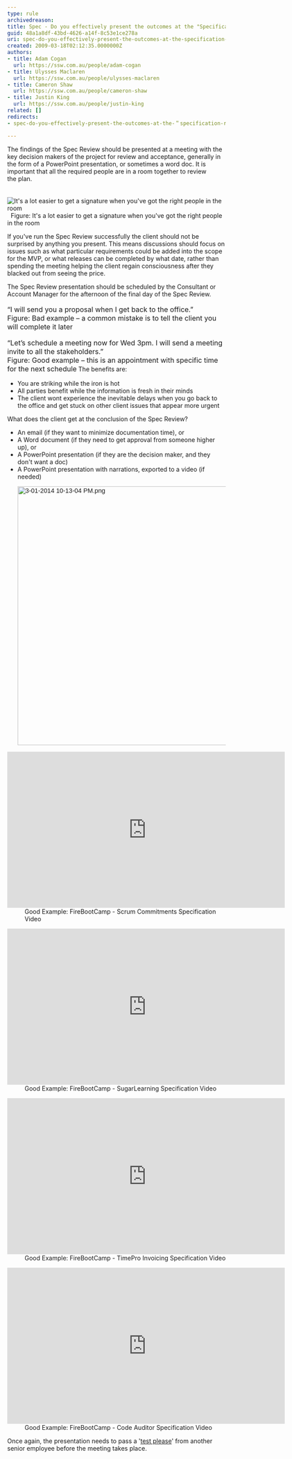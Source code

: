 ```yaml
---
type: rule
archivedreason: 
title: Spec - Do you effectively present the outcomes at the "Specification Review Presentation"?
guid: 48a1a8df-43bd-4626-a14f-8c53e1ce278a
uri: spec-do-you-effectively-present-the-outcomes-at-the-specification-review-presentation
created: 2009-03-18T02:12:35.0000000Z
authors:
- title: Adam Cogan
  url: https://ssw.com.au/people/adam-cogan
- title: Ulysses Maclaren
  url: https://ssw.com.au/people/ulysses-maclaren
- title: Cameron Shaw
  url: https://ssw.com.au/people/cameron-shaw
- title: Justin King
  url: https://ssw.com.au/people/justin-king
related: []
redirects:
- spec-do-you-effectively-present-the-outcomes-at-the-＂specification-review-presentation＂

---
```



​The findings of the Spec Review&#160;should be presented at a meeting with the key decision makers of the project for review and acceptance, generally in the form of a PowerPoint presentation, or sometimes a word doc. It is important that all the required people are in a room together to review the&#160;plan. <br>
<br><excerpt class='endintro'></excerpt><br>
<img class="ms-rteCustom-ImageArea" alt="It's a lot easier to get a signature when you've got the right people in the room" src="/PublishingImages/ProjectManagement_DecisionMakers_Small.jpg" />&#160; 
<font class="ms-rteCustom-FigureNormal">Figure&#58; It's a lot easier to get a signature when you've got the right people in the room </font>
<p>If you've run the Spec Review successfully the client should not be surprised by anything you present. This means discussions should focus on issues such as what particular requirements could be added into the scope for the MVP, or what releases can be completed by what date, rather than spending the meeting helping the client regain consciousness after they blacked out from seeing the price.<br></p><p>The Spec Review presentation should be scheduled by the Consultant or Account Manager for the afternoon of the final day of the Spec Review.&#160;<br><br><font class="ms-rteCustom-GreyBox" size="+0">“I will send you a proposal when I get back to the office.” </font> 
   <br> 
   <font class="ms-rteCustom-FigureBad" size="+0">Figure&#58; Bad example – a common mistake is to tell the client you will complete it later 
      <br></font> 
   <br> 
   <font class="ms-rteCustom-GreyBox" size="+0">“Let’s schedule a meeting now for Wed 3pm. I will send a meeting invite to all the stakeholders.” </font> 
   <br> 
   <font class="ms-rteCustom-FigureGood" size="+0">Figure&#58; Good example – this is an appointment with specific time for the next schedule</font>&#160;<span style="line-height&#58;1.5em;">The benefits are&#58;</span></p><ul><li>You are striking while the iron is hot </li><li>All parties benefit while the information is fresh in their minds </li><li>The client wont experience the inevitable delays when you go back to the office and get stuck on other client issues that appear more urgent </li></ul> What does the client get at the conclusion of the Spec Review? 
<br>
<ul><li>An email (if they want to minimize documentation time), or </li><li>A Word document (if they need to get approval from someone higher up), or </li><li>A&#160;PowerPoint presentation (if they are the decision maker, and they don't want a doc)<br></li><li>A&#160;PowerPoint presentation with narrations, exported to a video (if needed)<br><span style="font-family&#58;calibri, sans-serif;font-size&#58;11pt;"> 
         <dl class="image"><dt>
               <img alt="3-01-2014 10-13-04 PM.png" src="/PublishingImages/3-01-2014%2010-13-04%20PM.png" style="width&#58;597px;" />
            </dt></dl></span></li></ul><dl class="goodImage"><dt>
      <iframe width="640" height="360" src="https&#58;//www.youtube.com/embed/sPMT6Udh7rQ" frameborder="0"></iframe></dt><dd>Good Example&#58; FireBootCamp - Scrum Commitments Specification Video</dd></dl><dl class="goodImage"><dt>
      <iframe width="640" height="360" src="https&#58;//www.youtube.com/embed/nywSzMhkZV4" frameborder="0"></iframe></dt><dd>Good Example&#58; FireBootCamp - SugarLearning Specification Video</dd></dl><dl class="goodImage"><dt>
      <iframe width="640" height="360" src="https&#58;//www.youtube.com/embed/VhWPZERUiYg" frameborder="0"></iframe></dt><dd>Good Example&#58; FireBootCamp - TimePro​ Invoicing Specification Video</dd></dl><dl class="goodImage"><dt>
      <iframe width="640" height="360" src="https&#58;//www.youtube.com/embed/vpFCtChJPVA" frameborder="0"></iframe></dt><dd>Good Example&#58; FireBootCamp - Code Auditor Specification Video</dd></dl><p>Once again, the presentation needs to pass a '<a title="Test Please" href="/_layouts/15/FIXUPREDIRECT.ASPX?WebId=3dfc0e07-e23a-4cbb-aac2-e778b71166a2&amp;TermSetId=07da3ddf-0924-4cd2-a6d4-a4809ae20160&amp;TermId=d66a9404-2ca9-4d19-ad6c-df1618b4fc28">test please</a>' from another senior employee before the meeting takes place.<br></p>



